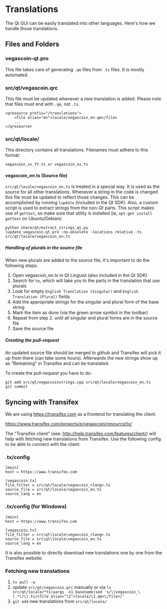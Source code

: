 Translations
============

The Qt GUI can be easily translated into other languages. Here's how we
handle those translations.

Files and Folders
-----------------

### vegascoin-qt.pro

This file takes care of generating `.qm` files from `.ts` files. It is mostly
automated.

### src/qt/vegascoin.qrc

This file must be updated whenever a new translation is added. Please note that
files must end with `.qm`, not `.ts`.

    <qresource prefix="/translations">
        <file alias="en">locale/vegascoin_en.qm</file>
        ...
    </qresource>

### src/qt/locale/

This directory contains all translations. Filenames must adhere to this format:

    vegascoin_xx_YY.ts or vegascoin_xx.ts

#### vegascoin_en.ts (Source file)

`src/qt/locale/vegascoin_en.ts` is treated in a special way. It is used as the
source for all other translations. Whenever a string in the code is changed
this file must be updated to reflect those changes. This can be accomplished
by running `lupdate` (included in the Qt SDK). Also, a custom script is used
to extract strings from the non-Qt parts. This script makes use of `gettext`,
so make sure that utility is installed (ie, `apt-get install gettext` on 
Ubuntu/Debian):

    python share/qt/extract_strings_qt.py
    lupdate vegascoin-qt.pro -no-obsolete -locations relative -ts src/qt/locale/vegascoin_en.ts
    
##### Handling of plurals in the source file

When new plurals are added to the source file, it's important to do the following steps:

1. Open vegascoin_en.ts in Qt Linguist (also included in the Qt SDK)
2. Search for `%n`, which will take you to the parts in the translation that use plurals
3. Look for empty `English Translation (Singular)` and `English Translation (Plural)` fields
4. Add the appropriate strings for the singular and plural form of the base string
5. Mark the item as done (via the green arrow symbol in the toolbar)
6. Repeat from step 2. until all singular and plural forms are in the source file
7. Save the source file

##### Creating the pull-request

An updated source file should be merged to github and Transifex will pick it
up from there (can take some hours). Afterwards the new strings show up as "Remaining"
in Transifex and can be translated.

To create the pull-request you have to do:

    git add src/qt/vegascoinstrings.cpp src/qt/locale/vegascoin_en.ts
    git commit

Syncing with Transifex
----------------------

We are using https://transifex.com as a frontend for translating the client.

https://www.transifex.com/projects/p/vegascoin/resource/tx/

The "Transifex client" (see: http://help.transifex.com/features/client/)
will help with fetching new translations from Transifex. Use the following
config to be able to connect with the client:

### .tx/config

    [main]
    host = https://www.transifex.com

    [vegascoin.tx]
    file_filter = src/qt/locale/vegascoin_<lang>.ts
    source_file = src/qt/locale/vegascoin_en.ts
    source_lang = en
    
### .tx/config (for Windows)

    [main]
    host = https://www.transifex.com

    [vegascoin.tx]
    file_filter = src\qt\locale\vegascoin_<lang>.ts
    source_file = src\qt\locale\vegascoin_en.ts
    source_lang = en

It is also possible to directly download new translations one by one from the Transifex website.

### Fetching new translations

1. `tx pull -a`
2. update `src/qt/vegascoin.qrc` manually or via
   `ls src/qt/locale/*ts|xargs -n1 basename|sed 's/\(vegascoin_\(.*\)\).ts/<file alias="\2">locale/\1.qm<\/file>/'`
3. `git add` new translations from `src/qt/locale/`
